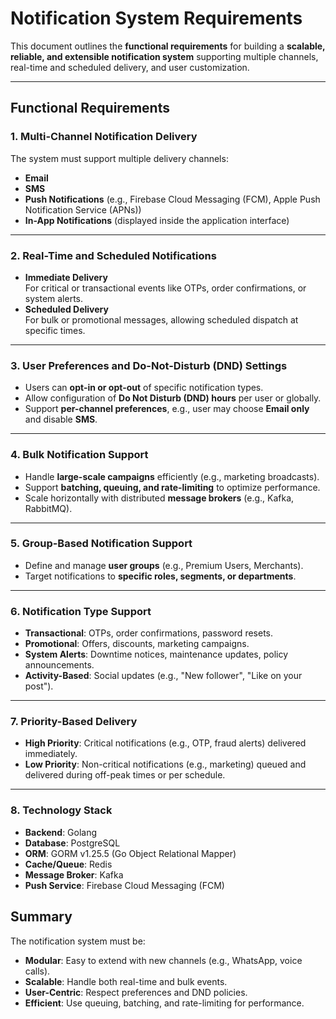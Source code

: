 
# Notification System Requirements

This document outlines the **functional requirements** for building a **scalable, reliable, and extensible notification system** supporting multiple channels, real-time and scheduled delivery, and user customization.

---

## Functional Requirements

### 1. Multi-Channel Notification Delivery
The system must support multiple delivery channels:
- **Email**
- **SMS**
- **Push Notifications** (e.g., Firebase Cloud Messaging (FCM), Apple Push Notification Service (APNs))
- **In-App Notifications** (displayed inside the application interface)

---

### 2. Real-Time and Scheduled Notifications
- **Immediate Delivery**  
  For critical or transactional events like OTPs, order confirmations, or system alerts.
- **Scheduled Delivery**  
  For bulk or promotional messages, allowing scheduled dispatch at specific times.

---

### 3. User Preferences and Do-Not-Disturb (DND) Settings
- Users can **opt-in or opt-out** of specific notification types.
- Allow configuration of **Do Not Disturb (DND) hours** per user or globally.
- Support **per-channel preferences**, e.g., user may choose **Email only** and disable **SMS**.

---

### 4. Bulk Notification Support
- Handle **large-scale campaigns** efficiently (e.g., marketing broadcasts).
- Support **batching, queuing, and rate-limiting** to optimize performance.
- Scale horizontally with distributed **message brokers** (e.g., Kafka, RabbitMQ).

---

### 5. Group-Based Notification Support
- Define and manage **user groups** (e.g., Premium Users, Merchants).
- Target notifications to **specific roles, segments, or departments**.

---

### 6. Notification Type Support
- **Transactional**: OTPs, order confirmations, password resets.
- **Promotional**: Offers, discounts, marketing campaigns.
- **System Alerts**: Downtime notices, maintenance updates, policy announcements.
- **Activity-Based**: Social updates (e.g., "New follower", "Like on your post").

---

### 7. Priority-Based Delivery
- **High Priority**: Critical notifications (e.g., OTP, fraud alerts) delivered immediately.
- **Low Priority**: Non-critical notifications (e.g., marketing) queued and delivered during off-peak times or per schedule.

---

### 8. Technology Stack
- **Backend**: Golang
- **Database**: PostgreSQL
- **ORM**: GORM v1.25.5 (Go Object Relational Mapper)
- **Cache/Queue**: Redis
- **Message Broker**: Kafka
- **Push Service**: Firebase Cloud Messaging (FCM)

## Summary
The notification system must be:
- **Modular**: Easy to extend with new channels (e.g., WhatsApp, voice calls).
- **Scalable**: Handle both real-time and bulk events.
- **User-Centric**: Respect preferences and DND policies.
- **Efficient**: Use queuing, batching, and rate-limiting for performance.


